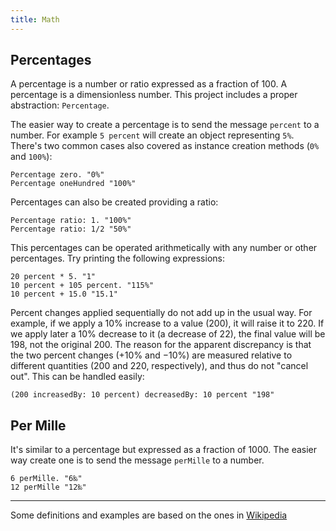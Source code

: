 ```yaml
---
title: Math
---
```


## Percentages

 A percentage is a number or ratio expressed as a fraction of 100. A percentage is a dimensionless number. This project includes a proper abstraction: `Percentage`.

 The easier way to create a percentage is to send the message `percent` to a number. For example `5 percent` will create an object representing `5%`. There's two common cases also covered as instance creation methods (`0%` and `100%`):

 ```smalltalk
Percentage zero. "0%"
Percentage oneHundred "100%"
 ```

Percentages can also be created providing a ratio:
```smalltalk
Percentage ratio: 1. "100%"
Percentage ratio: 1/2 "50%"
```

This percentages can be operated arithmetically with any number or other percentages. Try printing the following expressions:

```smalltalk
20 percent * 5. "1"
10 percent + 105 percent. "115%"
10 percent + 15.0 "15.1"
```

Percent changes applied sequentially do not add up in the usual way. For example, if we apply a 10% increase to a value (200), it will raise it to 220. If we apply later a 10% decrease to it (a decrease of 22), the final value will be 198, not the original 200. The reason for the apparent discrepancy is that the two percent changes (+10% and −10%) are measured relative to different quantities (200 and 220, respectively), and thus do not "cancel out". This can be handled easily:

```smalltalk
(200 increasedBy: 10 percent) decreasedBy: 10 percent "198"
```

## Per Mille

It's similar to a percentage but expressed as a fraction of 1000. The easier way create one is to send the message `perMille` to a number.

```smalltalk
6 perMille. "6‰"
12 perMille "12‰"
```

---
Some definitions and examples are based on the ones in  [Wikipedia](https://en.wikipedia.org/wiki/Percentage)
